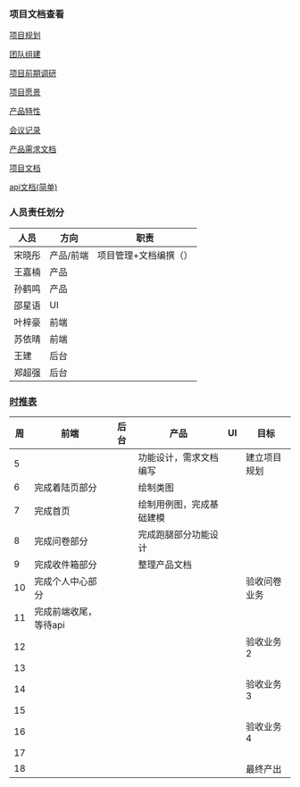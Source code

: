 ### 项目文档查看

[项目规划](https://system-design2019.github.io/files/About)

[团队组建](https://system-design2019.github.io/files/Team_profile)

[项目前期调研](https://system-design2019.github.io/files/Investigation)

[项目愿景](https://system-design2019.github.io/files/Vison)

[产品特性](https://system-design2019.github.io/files/Product_Backlog)

[会议记录](https://system-design2019.github.io/files/Meeting_record)

[产品需求文档](https://shimo.im/docs/1Eaaby4ENIMhwtyK/)

[项目文档](https://shimo.im/docs/BswWTJtBJkox7Wd0/)

[api文档(简单)](https://shimo.im/docs/Lj9KH2HFtzgFCuJF/ )

### 人员责任划分

| 人员   | 方向      | 职责                  |
| ------ | --------- | --------------------- |
| 宋晓彤 | 产品/前端 | 项目管理+文档编撰（） |
| 王嘉楠 | 产品      |                       |
| 孙鹤鸣 | 产品      |                       |
| 邵星语 | UI        |                       |
| 叶梓豪 | 前端      |                       |
| 苏依晴 | 前端      |                       |
| 王建   | 后台      |                       |
| 郑超强 | 后台      |                       |

### [时推表](https://shimo.im/docs/mriG1uve9ngy0rRp/)

| 周   | 前端 | 后台 | 产品 | UI   | 目标         |
| ---- | ---- | ---- | ---- | ---- | ------------ |
| 5    |      |      | 功能设计，需求文档编写 |      | 建立项目规划 |
| 6    | 完成着陆页部分 |      | 绘制类图 |      |              |
| 7    | 完成首页 |      | 绘制用例图，完成基础建模 |      |              |
| 8    | 完成问卷部分 |      | 完成跑腿部分功能设计 |      |              |
| 9    | 完成收件箱部分 |      | 整理产品文档 |      |              |
| 10   | 完成个人中心部分 |      |  |      | 验收问卷业务 |
| 11   | 完成前端收尾，等待api |      |  |      |              |
| 12   |      |      |      |      | 验收业务2    |
| 13   |      |      |      |      |              |
| 14   |      |      |      |      | 验收业务3    |
| 15   |      |      |      |      |              |
| 16   |      |      |      |      | 验收业务4    |
| 17   |      |      |      |      |              |
| 18   |      |      |      |      | 最终产出     |

